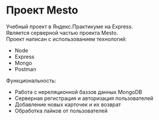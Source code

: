 # Проект Mesto

Учебный проект в Яндекс.Практикуме на Express.<br>
Является серверной частью проекта Mesto.<br>
Проект написан с использованием технологий:
* Node
* Express
* Mongo
* Postman

Функциональность:

* Работа с нереляционной баззов данных MongoDB
* Серверная регистрация и авторизация пользователей
* Добавление новых карточек и их возврат
* Обработка лайков от пользователей
